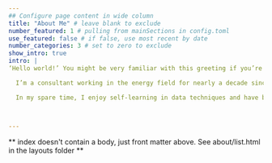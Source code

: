 ```yaml
---
## Configure page content in wide column
title: "About Me" # leave blank to exclude
number_featured: 1 # pulling from mainSections in config.toml
use_featured: false # if false, use most recent by date
number_categories: 3 # set to zero to exclude
show_intro: true
intro: |
‘Hello world!’ You might be very familiar with this greeting if you’re an expert in programming or just about to start your journey of becoming one. It is the first sentence you were asked to print on your screen, which I’d also like to greet you with!  My friends, I’d assume you’re also a data person, so wherever you live on this planet, we care about the same things and we talk about the same things! :)

  I’m a consultant working in the energy field for nearly a decade since I graduated from the Environmental Management program at Duke University. I’ve worked with utility clients throughout the states to help them quantify energy-saving opportunities, design demand-side management (DSM) programs, and evaluate the effectiveness of these programs. The energy field is changing rapidly these years with emerging technologies along with massive customer data available. My goal is to help bring these cutting-edge measures to customers through utility program channels. 

  In my spare time, I enjoy self-learning in data techniques and have been a loyal member of online learning platforms such as Coursera and Udemy. The main reason that I wanted to create a personal website is to start documenting some cool projects I’ve worked with and keep track of my new learning experience!



---
```


** index doesn't contain a body, just front matter above.
See about/list.html in the layouts folder **
